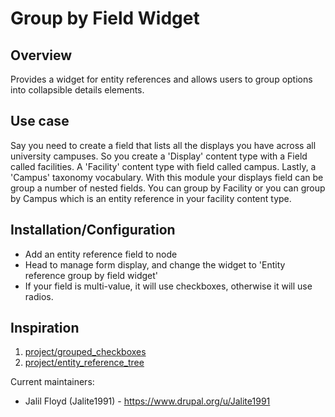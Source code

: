 # Group by Field Widget

## Overview
Provides a widget for entity references and allows users to group options into collapsible details elements.

## Use case
Say you need to create a field that lists all the displays you have across all university campuses. So you create a 'Display' content type with a Field called facilities. A 'Facility' content type with field called campus. Lastly, a 'Campus' taxonomy vocabulary. With this module your displays field can be group a number of nested fields. You can group by Facility or you can group by Campus which is an entity reference in your facility content type.

## Installation/Configuration
 - Add an entity reference field to node
 - Head to manage form display, and change the widget to 'Entity reference group by field widget'
 - If your field is multi-value, it will use checkboxes, otherwise it will use radios.
## Inspiration
1. [project/grouped_checkboxes](https://www.drupal.org/project/grouped_checkboxes)
2. [project/entity_reference_tree](https://www.drupal.org/project/entity_reference_tree)



Current maintainers:
 * Jalil Floyd (Jalite1991) - https://www.drupal.org/u/Jalite1991
